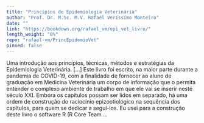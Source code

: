 ```yaml
---
title: "Princípios de Epidemiologia Veterinária"
author: "Prof. Dr. M.Sc. M.V. Rafael Veríssimo Monteiro"
date: ""
link: "https://bookdown.org/rafael_vm/epi_vet_livro/"
length_weight: "0%"
repo: "rafael-vm/PrincEpidemioVet"
pinned: false
---
```


Uma introdução aos princípios, técnicas, métodos e estratégias da Epidemiologia Veterinária. [...] Este livro foi escrito, na maior parte durante a pandemia de COVID-19, com a finalidade de fornecer ao aluno de graduação em Medicina Veterinária um corpo de informação que o permita entender o complexo ambiente de trabalho em que ele vai se inserir neste século XXI.
Embora os capítulos possam ser lidos em separado, há uma ordem de construção do raciocínio epizootiológico na sequência dos capítulos, para quem se dedicar a segui-los. Eu usei para a construção deste livro o software R (R Core Team ...
